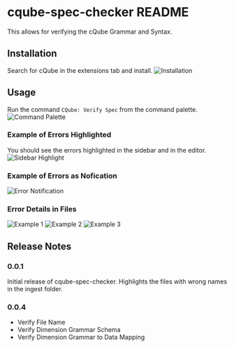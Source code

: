 # cqube-spec-checker README

This allows for verifying the cQube Grammar and Syntax.

## Installation
Search for cQube in the extensions tab and install.
![Installation](https://raw.githubusercontent.com/ChakshuGautam/cQube-POCs/master/dx/cqube-spec-checker/docs/installation.png)

## Usage
Run the command `CQube: Verify Spec` from the command palette.
![Command Palette](https://raw.githubusercontent.com/ChakshuGautam/cQube-POCs/master/dx/cqube-spec-checker/docs/command.palette.png)

### Example of Errors Highlighted
You should see the errors highlighted in the sidebar and in the editor.
![Sidebar Highlight](https://raw.githubusercontent.com/ChakshuGautam/cQube-POCs/master/dx/cqube-spec-checker/docs/error.sidebar.png)

### Example of Errors as Nofication
![Error Notification](https://raw.githubusercontent.com/ChakshuGautam/cQube-POCs/master/dx/cqube-spec-checker/docs/error.notification.png)

### Error Details in Files
![Example 1](https://raw.githubusercontent.com/ChakshuGautam/cQube-POCs/master/dx/cqube-spec-checker/docs/error.example1.png)
![Example 2](https://raw.githubusercontent.com/ChakshuGautam/cQube-POCs/master/dx/cqube-spec-checker/docs/error.example2.png)
![Example 3](https://raw.githubusercontent.com/ChakshuGautam/cQube-POCs/master/dx/cqube-spec-checker/docs/error.example3.png)

## Release Notes
### 0.0.1
Initial release of cqube-spec-checker. Highlights the files with wrong names in the ingest folder.

### 0.0.4
- Verify File Name
- Verify Dimension Grammar Schema
- Verify Dimension Grammar to Data Mapping